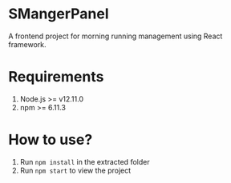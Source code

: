 # SMangerPanel
A frontend project for morning running management using React framework.

# Requirements
1. Node.js >= v12.11.0
2. npm >= 6.11.3

# How to use?
1. Run `npm install` in the extracted folder
2. Run `npm start` to view the project
